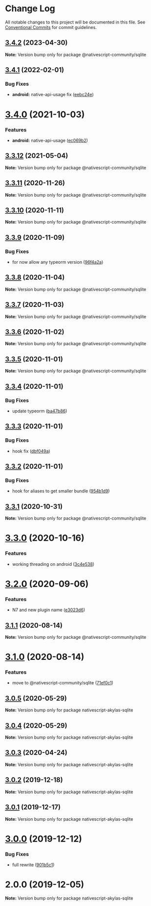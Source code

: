 # Change Log

All notable changes to this project will be documented in this file.
See [Conventional Commits](https://conventionalcommits.org) for commit guidelines.

## [3.4.2](https://github.com/nativescript-community/sqlite/compare/v3.4.1...v3.4.2) (2023-04-30)

**Note:** Version bump only for package @nativescript-community/sqlite





## [3.4.1](https://github.com/nativescript-community/sqlite/compare/v3.4.0...v3.4.1) (2022-02-01)


### Bug Fixes

* **android:** native-api-usage fix ([eebc24e](https://github.com/nativescript-community/sqlite/commit/eebc24e70390453cf7cff606f51c8a93e4f9e143))





# [3.4.0](https://github.com/nativescript-community/sqlite/compare/v3.3.12...v3.4.0) (2021-10-03)


### Features

* **android:** native-api-usage ([ec069b2](https://github.com/nativescript-community/sqlite/commit/ec069b23891bb59aa8582d037190ca31d4729932))





## [3.3.12](https://github.com/TestJG/nativescript-akylas-sqlite/compare/v3.3.11...v3.3.12) (2021-05-04)

**Note:** Version bump only for package @nativescript-community/sqlite





## [3.3.11](https://github.com/TestJG/nativescript-akylas-sqlite/compare/v3.3.10...v3.3.11) (2020-11-26)

**Note:** Version bump only for package @nativescript-community/sqlite





## [3.3.10](https://github.com/TestJG/nativescript-akylas-sqlite/compare/v3.3.9...v3.3.10) (2020-11-11)

**Note:** Version bump only for package @nativescript-community/sqlite





## [3.3.9](https://github.com/TestJG/nativescript-akylas-sqlite/compare/v3.3.8...v3.3.9) (2020-11-09)


### Bug Fixes

* for now allow any typeorm version ([96f4a2a](https://github.com/TestJG/nativescript-akylas-sqlite/commit/96f4a2a3fbdcac3c3488bfc054ad7e9c218c9c29))





## [3.3.8](https://github.com/TestJG/nativescript-akylas-sqlite/compare/v3.3.7...v3.3.8) (2020-11-04)

**Note:** Version bump only for package @nativescript-community/sqlite





## [3.3.7](https://github.com/TestJG/nativescript-akylas-sqlite/compare/v3.3.6...v3.3.7) (2020-11-03)

**Note:** Version bump only for package @nativescript-community/sqlite





## [3.3.6](https://github.com/TestJG/nativescript-akylas-sqlite/compare/v3.3.5...v3.3.6) (2020-11-02)

**Note:** Version bump only for package @nativescript-community/sqlite





## [3.3.5](https://github.com/TestJG/nativescript-akylas-sqlite/compare/v3.3.4...v3.3.5) (2020-11-01)

**Note:** Version bump only for package @nativescript-community/sqlite





## [3.3.4](https://github.com/TestJG/nativescript-akylas-sqlite/compare/v3.3.3...v3.3.4) (2020-11-01)


### Bug Fixes

* update typeorm ([ba47b86](https://github.com/TestJG/nativescript-akylas-sqlite/commit/ba47b86d7ae602f6d0386d730d5feac50bd131bc))





## [3.3.3](https://github.com/TestJG/nativescript-akylas-sqlite/compare/v3.3.2...v3.3.3) (2020-11-01)


### Bug Fixes

* hook fix ([dbf049a](https://github.com/TestJG/nativescript-akylas-sqlite/commit/dbf049ab94ee0074cf89ee4b85cddbb54ffe1a20))





## [3.3.2](https://github.com/TestJG/nativescript-akylas-sqlite/compare/v3.3.1...v3.3.2) (2020-11-01)


### Bug Fixes

* hook for aliases to get smaller bundle ([954b1d9](https://github.com/TestJG/nativescript-akylas-sqlite/commit/954b1d9591882f8943edc28c70ba7f2c6ce2f150))





## [3.3.1](https://github.com/TestJG/nativescript-akylas-sqlite/compare/v3.3.0...v3.3.1) (2020-10-31)

**Note:** Version bump only for package @nativescript-community/sqlite





# [3.3.0](https://github.com/TestJG/nativescript-akylas-sqlite/compare/v3.2.0...v3.3.0) (2020-10-16)


### Features

* working threading on android ([3c4e538](https://github.com/TestJG/nativescript-akylas-sqlite/commit/3c4e538c54a26c05f780cb947ee80955f83aebc6))





# [3.2.0](https://github.com/TestJG/nativescript-akylas-sqlite/compare/v3.1.1...v3.2.0) (2020-09-06)


### Features

* N7 and new plugin name ([e3023d6](https://github.com/TestJG/nativescript-akylas-sqlite/commit/e3023d6ec2a806d404b654c5b3df118889757fe3))





## [3.1.1](https://github.com/TestJG/nativescript-akylas-sqlite/compare/v3.1.0...v3.1.1) (2020-08-14)

**Note:** Version bump only for package @nativescript-community/sqlite





# [3.1.0](https://github.com/TestJG/nativescript-akylas-sqlite/compare/v3.0.5...v3.1.0) (2020-08-14)


### Features

* move to @nativescript-community/sqlite ([71ef0c1](https://github.com/TestJG/nativescript-akylas-sqlite/commit/71ef0c1b96b3cbc60b67a63a02fcc38e1428524e))





## [3.0.5](https://github.com/TestJG/nativescript-akylas-sqlite/compare/v3.0.4...v3.0.5) (2020-05-29)

**Note:** Version bump only for package nativescript-akylas-sqlite





## [3.0.4](https://github.com/TestJG/nativescript-akylas-sqlite/compare/v3.0.3...v3.0.4) (2020-05-29)

**Note:** Version bump only for package nativescript-akylas-sqlite





## [3.0.3](https://github.com/TestJG/nativescript-akylas-sqlite/compare/v3.0.2...v3.0.3) (2020-04-24)

**Note:** Version bump only for package nativescript-akylas-sqlite





## [3.0.2](https://github.com/TestJG/nativescript-akylas-sqlite/compare/v3.0.1...v3.0.2) (2019-12-18)

**Note:** Version bump only for package nativescript-akylas-sqlite





## [3.0.1](https://github.com/TestJG/nativescript-akylas-sqlite/compare/v3.0.0...v3.0.1) (2019-12-17)

**Note:** Version bump only for package nativescript-akylas-sqlite





# [3.0.0](https://github.com/TestJG/nativescript-akylas-sqlite/compare/v2.0.0...v3.0.0) (2019-12-12)


### Bug Fixes

* full rewrite ([901b5c1](https://github.com/TestJG/nativescript-akylas-sqlite/commit/901b5c14c00af71c2f58927e05c15e34aade80d2))





# 2.0.0 (2019-12-05)

**Note:** Version bump only for package nativescript-akylas-sqlite
